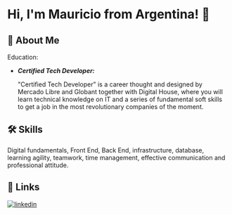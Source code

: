 # Hi, I'm Mauricio from Argentina! 👋


## 🚀 About Me
Education: 
* ***Certified Tech Developer:***


    "Certified Tech Developer" is a career thought and designed by Mercado Libre and Globant together with Digital House, where you will learn technical knowledge on IT and a series of fundamental soft skills to get a job in the most revolutionary companies of the moment.





## 🛠 Skills
Digital fundamentals, Front End, Back End, infrastructure, database, learning agility, teamwork, time management, effective communication and professional attitude.



## 🔗 Links
[![linkedin](https://img.shields.io/badge/linkedin-0A66C2?style=for-the-badge&logo=linkedin&logoColor=white)](https://www.linkedin.com/in/mauricioboye/)
